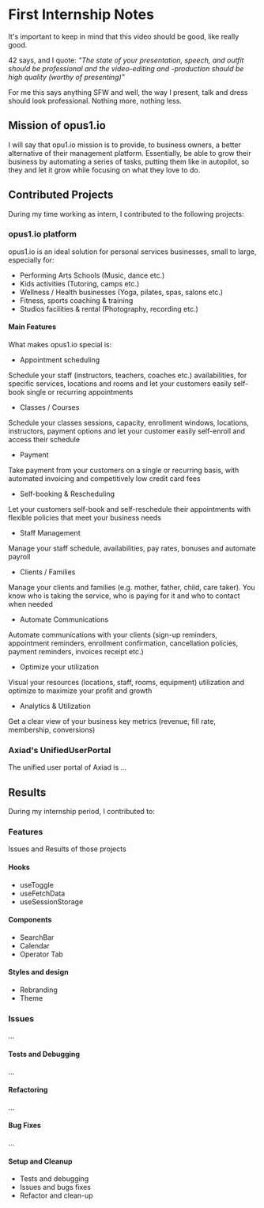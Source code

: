 # First Internship Notes

It's important to keep in mind that this video should be good, like really good.

42 says, and I quote:  *"The state of your presentation, speech, and outfit
should be professional and the video-editing and -production should be
high quality (worthy of presenting)"*

For me this says anything SFW and well, the way I present, talk and dress
should look professional. Nothing more, nothing less.

## Mission of opus1.io

I will say that opu1.io mission is to provide, to business owners, a better
alternative of their management platform. Essentially, be able to grow their
business by automating a series of tasks, putting them like in autopilot,
so they and let it grow while focusing on what they love to do.

## Contributed Projects

During my time working as intern, I contributed to the following projects:

### opus1.io platform

opus1.io is an ideal solution for personal services businesses,
small to large, especially for:

- Performing Arts Schools (Music, dance etc.)
- Kids activities (Tutoring, camps etc.)
- Wellness / Health businesses (Yoga, pilates, spas, salons etc.)
- Fitness, sports coaching & training
- Studios facilities & rental (Photography, recording etc.)

#### Main Features

What makes opus1.io special is:

- Appointment scheduling

Schedule your staff (instructors, teachers, coaches etc.) availabilities,
for specific services, locations and rooms and let your customers easily
self-book single or recurring appointments

- Classes / Courses

Schedule your classes sessions, capacity, enrollment windows, locations,
instructors, payment options and let your customer easily self-enroll and
access their schedule

- Payment

Take payment from your customers on a single or recurring basis, with
automated invoicing and competitively low credit card fees

- Self-booking & Rescheduling

Let your customers self-book and self-reschedule their appointments
with flexible policies that meet your business needs

- Staff Management

Manage your staff schedule, availabilities, pay rates, bonuses and
automate payroll

- Clients / Families

Manage your clients and families (e.g. mother, father, child, care taker).
You know who is taking the service, who is paying for it and
who to contact when needed

- Automate Communications

Automate communications with your clients (sign-up reminders,
appointment reminders, enrollment confirmation, cancellation policies,
payment reminders, invoices receipt etc.)

- Optimize your utilization

Visual your resources (locations, staff, rooms, equipment) utilization
and optimize to maximize your profit and growth

- Analytics & Utilization

Get a clear view of your business key metrics
(revenue, fill rate, membership, conversions)

### Axiad's UnifiedUserPortal

The unified user portal of Axiad is ...

## Results

During my internship period, I contributed to:

### Features

Issues and Results of those projects

#### Hooks

- useToggle
- useFetchData
- useSessionStorage

#### Components

- SearchBar
- Calendar
- Operator Tab

#### Styles and design

- Rebranding
- Theme

### Issues

...

#### Tests and Debugging

...

#### Refactoring

...

#### Bug Fixes

...

#### Setup and Cleanup

- Tests and debugging
- Issues and bugs fixes
- Refactor and clean-up
